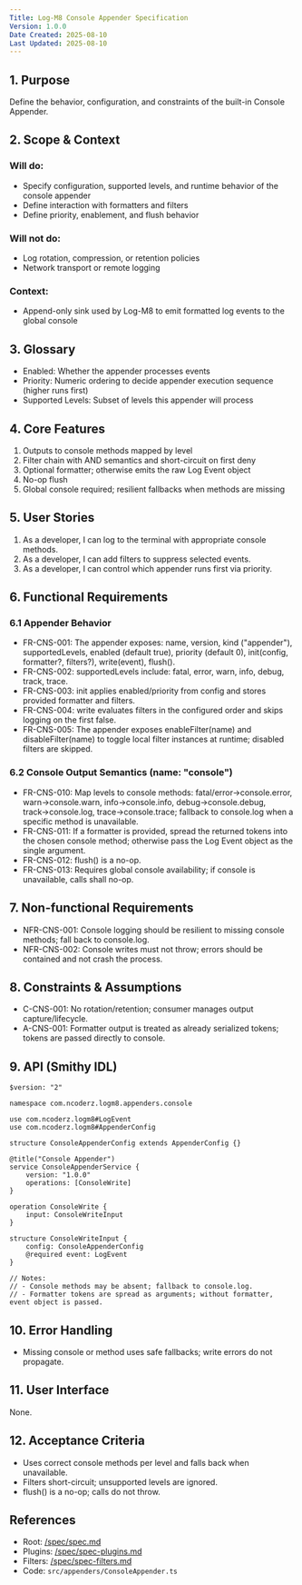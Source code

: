 ```yaml
---
Title: Log-M8 Console Appender Specification
Version: 1.0.0
Date Created: 2025-08-10
Last Updated: 2025-08-10
---
```


## 1. Purpose

Define the behavior, configuration, and constraints of the built-in Console Appender.

## 2. Scope & Context

### Will do:
- Specify configuration, supported levels, and runtime behavior of the console appender
- Define interaction with formatters and filters
- Define priority, enablement, and flush behavior

### Will not do:
- Log rotation, compression, or retention policies
- Network transport or remote logging

### Context:
- Append-only sink used by Log-M8 to emit formatted log events to the global console

## 3. Glossary

- Enabled: Whether the appender processes events
- Priority: Numeric ordering to decide appender execution sequence (higher runs first)
- Supported Levels: Subset of levels this appender will process

## 4. Core Features

1. Outputs to console methods mapped by level
2. Filter chain with AND semantics and short-circuit on first deny
3. Optional formatter; otherwise emits the raw Log Event object
4. No-op flush
5. Global console required; resilient fallbacks when methods are missing

## 5. User Stories

1. As a developer, I can log to the terminal with appropriate console methods.
2. As a developer, I can add filters to suppress selected events.
3. As a developer, I can control which appender runs first via priority.

## 6. Functional Requirements

### 6.1 Appender Behavior
- FR-CNS-001: The appender exposes: name, version, kind ("appender"), supportedLevels, enabled (default true), priority (default 0), init(config, formatter?, filters?), write(event), flush().
- FR-CNS-002: supportedLevels include: fatal, error, warn, info, debug, track, trace.
- FR-CNS-003: init applies enabled/priority from config and stores provided formatter and filters.
- FR-CNS-004: write evaluates filters in the configured order and skips logging on the first false.
- FR-CNS-005: The appender exposes enableFilter(name) and disableFilter(name) to toggle local filter instances at runtime; disabled filters are skipped.

### 6.2 Console Output Semantics (name: "console")
- FR-CNS-010: Map levels to console methods: fatal/error→console.error, warn→console.warn, info→console.info, debug→console.debug, track→console.log, trace→console.trace; fallback to console.log when a specific method is unavailable.
- FR-CNS-011: If a formatter is provided, spread the returned tokens into the chosen console method; otherwise pass the Log Event object as the single argument.
- FR-CNS-012: flush() is a no-op.
- FR-CNS-013: Requires global console availability; if console is unavailable, calls shall no-op.

## 7. Non-functional Requirements

- NFR-CNS-001: Console logging should be resilient to missing console methods; fall back to console.log.
- NFR-CNS-002: Console writes must not throw; errors should be contained and not crash the process.

## 8. Constraints & Assumptions

- C-CNS-001: No rotation/retention; consumer manages output capture/lifecycle.
- A-CNS-001: Formatter output is treated as already serialized tokens; tokens are passed directly to console.

## 9. API (Smithy IDL)

```smithy
$version: "2"

namespace com.ncoderz.logm8.appenders.console

use com.ncoderz.logm8#LogEvent
use com.ncoderz.logm8#AppenderConfig

structure ConsoleAppenderConfig extends AppenderConfig {}

@title("Console Appender")
service ConsoleAppenderService {
    version: "1.0.0"
    operations: [ConsoleWrite]
}

operation ConsoleWrite {
    input: ConsoleWriteInput
}

structure ConsoleWriteInput {
    config: ConsoleAppenderConfig
    @required event: LogEvent
}

// Notes:
// - Console methods may be absent; fallback to console.log.
// - Formatter tokens are spread as arguments; without formatter, event object is passed.
```

## 10. Error Handling

- Missing console or method uses safe fallbacks; write errors do not propagate.

## 11. User Interface

None.

## 12. Acceptance Criteria

- Uses correct console methods per level and falls back when unavailable.
- Filters short-circuit; unsupported levels are ignored.
- flush() is a no-op; calls do not throw.

## References

- Root: [/spec/spec.md](/spec/spec.md)
- Plugins: [/spec/spec-plugins.md](/spec/spec-plugins.md)
- Filters: [/spec/spec-filters.md](/spec/spec-filters.md)
- Code: `src/appenders/ConsoleAppender.ts`
